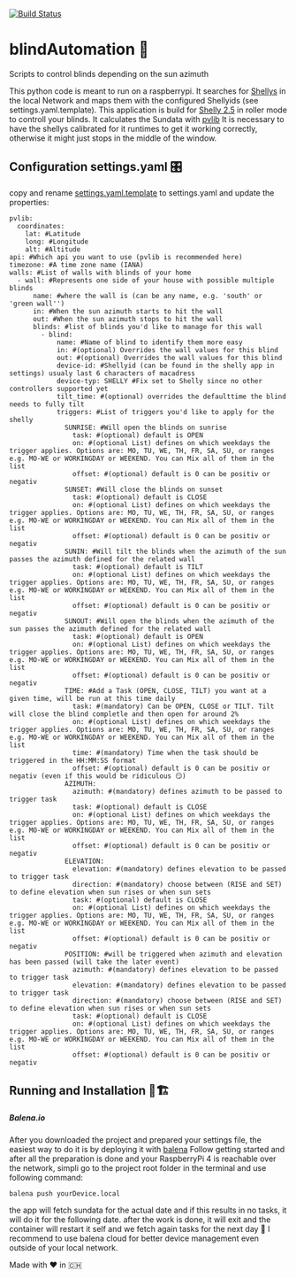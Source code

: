 [![Build Status](https://travis-ci.org/RaphiOriginal/blindAutomation.svg?branch=master)](https://travis-ci.org/RaphiOriginal/blindAutomation)

# blindAutomation 🚀
Scripts to control blinds depending on the sun azimuth

This python code is meant to run on a raspberrypi. It searches for [Shellys](https://shelly.cloud) in the local Network and maps them with the configured Shellyids (see settings.yaml.template).
This application is build for [Shelly 2.5](https://shelly.cloud/products/shelly-25-smart-home-automation-relay/) in roller mode to controll your blinds. It calculates the Sundata with [pvlib](https://pvlib-python.readthedocs.io/en/stable/)
It is necessary to have the shellys calibrated for it runtimes to get it working correctly, otherwise it might just stops in the middle of the window.

## Configuration settings.yaml 🎛
copy and rename [settings.yaml.template](https://github.com/RaphiOriginal/blindAutomation/blob/master/settings.yaml.template) to settings.yaml and update the properties:
```
pvlib:
  coordinates:
    lat: #Latitude
    long: #Longitude
    alt: #Altitude
api: #Which api you want to use (pvlib is recommended here)
timezone: #A time zone name (IANA)
walls: #List of walls with blinds of your home
  - wall: #Represents one side of your house with possible multiple blinds
      name: #where the wall is (can be any name, e.g. 'south' or 'green wall'')
      in: #When the sun azimuth starts to hit the wall
      out: #When the sun azimuth stops to hit the wall
      blinds: #list of blinds you'd like to manage for this wall
        - blind:
            name: #Name of blind to identify them more easy
            in: #(optional) Overrides the wall values for this blind
            out: #(optional) Overrides the wall values for this blind
            device-id: #Shellyid (can be found in the shelly app in settings) usualy last 6 characters of macadress
            device-typ: SHELLY #Fix set to Shelly since no other controllers supported yet
            tilt_time: #(optional) overrides the defaulttime the blind needs to fully tilt
            triggers: #List of triggers you'd like to apply for the shelly
              SUNRISE: #Will open the blinds on sunrise
                task: #(optional) default is OPEN
                on: #(optional List) defines on which weekdays the trigger applies. Options are: MO, TU, WE, TH, FR, SA, SU, or ranges e.g. MO-WE or WORKINGDAY or WEEKEND. You can Mix all of them in the list
                offset: #(optional) default is 0 can be positiv or negativ
              SUNSET: #Will close the blinds on sunset
                task: #(optional) default is CLOSE
                on: #(optional List) defines on which weekdays the trigger applies. Options are: MO, TU, WE, TH, FR, SA, SU, or ranges e.g. MO-WE or WORKINGDAY or WEEKEND. You can Mix all of them in the list
                offset: #(optional) default is 0 can be positiv or negativ
              SUNIN: #Will tilt the blinds when the azimuth of the sun passes the azimuth defined for the related wall
                task: #(optional) default is TILT
                on: #(optional List) defines on which weekdays the trigger applies. Options are: MO, TU, WE, TH, FR, SA, SU, or ranges e.g. MO-WE or WORKINGDAY or WEEKEND. You can Mix all of them in the list
                offset: #(optional) default is 0 can be positiv or negativ
              SUNOUT: #Will open the blinds when the azimuth of the sun passes the azimuth defined for the related wall
                task: #(optional) default is OPEN
                on: #(optional List) defines on which weekdays the trigger applies. Options are: MO, TU, WE, TH, FR, SA, SU, or ranges e.g. MO-WE or WORKINGDAY or WEEKEND. You can Mix all of them in the list
                offset: #(optional) default is 0 can be positiv or negativ
              TIME: #Add a Task (OPEN, CLOSE, TILT) you want at a given time, will be run at this time daily
                task: #(mandatory) Can be OPEN, CLOSE or TILT. Tilt will close the blind completle and then open for around 2%
                on: #(optional List) defines on which weekdays the trigger applies. Options are: MO, TU, WE, TH, FR, SA, SU, or ranges e.g. MO-WE or WORKINGDAY or WEEKEND. You can Mix all of them in the list
                time: #(mandatory) Time when the task should be triggered in the HH:MM:SS format
                offset: #(optional) default is 0 can be positiv or negativ (even if this would be ridiculous 😏)
              AZIMUTH:
                azimuth: #(mandatory) defines azimuth to be passed to trigger task
                task: #(optional) default is CLOSE
                on: #(optional List) defines on which weekdays the trigger applies. Options are: MO, TU, WE, TH, FR, SA, SU, or ranges e.g. MO-WE or WORKINGDAY or WEEKEND. You can Mix all of them in the list
                offset: #(optional) default is 0 can be positiv or negativ
              ELEVATION:
                elevation: #(mandatory) defines elevation to be passed to trigger task
                direction: #(mandatory) choose between (RISE and SET) to define elevation when sun rises or when sun sets
                task: #(optional) default is CLOSE
                on: #(optional List) defines on which weekdays the trigger applies. Options are: MO, TU, WE, TH, FR, SA, SU, or ranges e.g. MO-WE or WORKINGDAY or WEEKEND. You can Mix all of them in the list
                offset: #(optional) default is 0 can be positiv or negativ
              POSITION: #will be triggered when azimuth and elevation has been passed (will take the later event)
                azimuth: #(mandatory) defines elevation to be passed to trigger task
                elevation: #(mandatory) defines elevation to be passed to trigger task
                direction: #(mandatory) choose between (RISE and SET) to define elevation when sun rises or when sun sets
                task: #(optional) default is CLOSE
                on: #(optional List) defines on which weekdays the trigger applies. Options are: MO, TU, WE, TH, FR, SA, SU, or ranges e.g. MO-WE or WORKINGDAY or WEEKEND. You can Mix all of them in the list
                offset: #(optional) default is 0 can be positiv or negativ
```

## Running and Installation 🏃🏗
##### Balena.io
After you downloaded the project and prepared your settings file, the easiest way to do it is by deploying it with [balena](https://www.balena.io/os)
Follow getting started and after all the preparation is done and your RaspberryPi 4 is reachable over the network, simpli go to the project root folder in the terminal and use following command:
```
balena push yourDevice.local
```
the app will fetch sundata for the actual date and if this results in no tasks, it will do it for the following date. after the work is done, it will exit and the container will restart it self and we fetch again tasks for the next day 💪
I recommend to use balena cloud for better device management even outside of your local network.


Made with ❤️ in 🇨🇭
